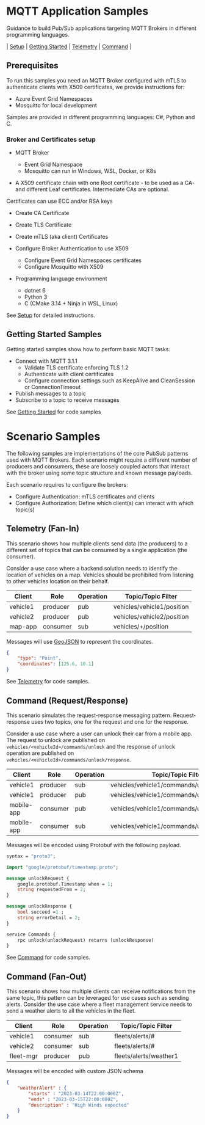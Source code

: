 # MQTT Application Samples

Guidance to build Pub/Sub applications targeting MQTT Brokers in different programming languages.

| [Setup](./Setup.md) | [Getting Started](./getting_started/) | [Telemetry](./scenarios/telemetry/) | [Command](./scenarios/command/) |

## Prerequisites

To run this samples you need an MQTT Broker configured with mTLS to authenticate clients with X509 certificates, we provide instructions for:

- Azure Event Grid Namespaces 
- Mosquitto for local development

Samples are provided in different programming languages: C#, Python and C.

### Broker and Certificates setup

- MQTT Broker
  - Event Grid Namespace
  - Mosquitto can run in Windows, WSL, Docker, or K8s

- A X509 certificate chain with one Root certificate - to be used as a CA- and different Leaf certificates. Intermediate CAs are optional. 

Certificates can use ECC and/or RSA keys
  - Create CA Certificate
  - Create TLS Certificate
  - Create mTLS (aka client) Certificates

- Configure Broker Authentication to use X509
  - Configure Event Grid Namespaces certificates
  - Configure Mosquitto with X509

- Programming language environment
  - dotnet 6
  - Python 3
  - C (CMake 3.14 + Ninja in WSL, Linux)

See [Setup](./Setup.md) for detailed instructions.

## Getting Started Samples

Getting started samples show how to perform basic MQTT tasks:

- Connect with MQTT 3.1.1
  - Validate TLS certificate enforcing TLS 1.2
  - Authenticate with client certificates
  - Configure connection settings such as KeepAlive and CleanSession or ConnectionTimeout
- Publish messages to a topic
- Subscribe to a topic to receive messages

See [Getting Started](./getting_started/) for code samples

# Scenario Samples

The following samples are implementations of the core PubSub patterns used with MQTT Brokers. Each scenario might require a different number of producers and consumers, these are loosely coupled actors that interact with the broker using some topic structure and known message payloads.

Each scenario requires to configure the brokers:

- Configure Authentication: mTLS certificates and clients
- Configure Authorization: Define which client(s) can interact with which topic(s)

## Telemetry (Fan-In)

This scenario shows how multiple clients send data (the producers) to a different set of topics that can be consumed by a single application (the consumer).

Consider a use case where a backend solution needs to identify the location of vehicles on a map. Vehicles should be prohibited from listening to other vehicles location on their behalf.

|Client|Role|Operation|Topic/Topic Filter|
|------|----|---------|------------------|
|vehicle1|producer|pub|vehicles/vehicle1/position|
|vehicle2|producer|pub|vehicles/vehicle2/position|
|map-app|consumer|sub|vehicles/+/position|

Messages will use [GeoJSON](https://geojson.org) to represent the coordinates.

```json
{
    "type": "Point",
    "coordinates": [125.6, 10.1]
}
```

See [Telemetry](./scenarios/telemetry/) for code samples.

##  Command (Request/Response)

This scenario simulates the request-response messaging pattern. Request-response uses two topics, one for the request and one for the response.

Consider a use case where a user can unlock their car from a mobile app. The request to unlock are published on `vehicles/<vehicleId>/commands/unlock` and the response of unlock operation are published on `vehicles/<vehicleId>/commands/unlock/response`.

|Client|Role|Operation|Topic/Topic Filter|
|------|----|---------|------------------|
|vehicle1|producer|sub|vehicles/vehicle1/commands/unlock|
|vehicle1|producer|pub|vehicles/vehicle1/commands/unlock/response|
|mobile-app|consumer|pub|vehicles/vehicle1/commands/unlock|
|mobile-app|consumer|sub|vehicles/vehicle1/commands/unlock/response|

Messages will be encoded using Protobuf with the following payload.

```proto
syntax = "proto3";

import "google/protobuf/timestamp.proto";

message unlockRequest {
    google.protobuf.Timestamp when = 1;
    string requestedFrom = 2;
}

message unlockResponse {
    bool succeed =1 ;
    string errorDetail = 2;
}

service Commands {
	rpc unlock(unlockRequest) returns (unlockResponse)
}
```

See [Command](./scenarios/command/) for code samples.

## Command (Fan-Out)

This scenario shows how multiple clients can receive notifications from the same topic, this pattern can be leveraged for use cases such as sending alerts. Consider the use case where a fleet management service needs to send a weather alerts to all the vehicles in the fleet.

|Client|Role|Operation|Topic/Topic Filter|
|------|----|---------|------------------|
|vehicle1|consumer|sub|fleets/alerts/#|
|vehicle2|consumer|sub|fleets/alerts/#|
|fleet-mgr|producer|pub|fleets/alerts/weather1|

Messages will be encoded with custom JSON schema

```json
{
    "weatherAlert" : {
        "starts" : "2023-03-14T22:00:000Z",
        "ends" : "2023-03-15T22:00:000Z",
        "description" : "High Winds expected"
    }
}
```
